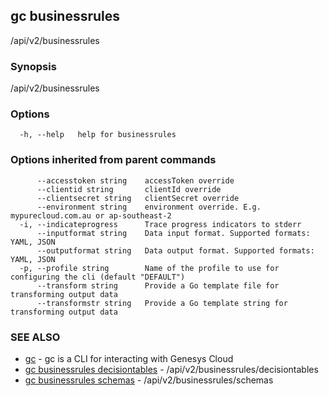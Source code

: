 ## gc businessrules

/api/v2/businessrules

### Synopsis

/api/v2/businessrules

### Options

```
  -h, --help   help for businessrules
```

### Options inherited from parent commands

```
      --accesstoken string    accessToken override
      --clientid string       clientId override
      --clientsecret string   clientSecret override
      --environment string    environment override. E.g. mypurecloud.com.au or ap-southeast-2
  -i, --indicateprogress      Trace progress indicators to stderr
      --inputformat string    Data input format. Supported formats: YAML, JSON
      --outputformat string   Data output format. Supported formats: YAML, JSON
  -p, --profile string        Name of the profile to use for configuring the cli (default "DEFAULT")
      --transform string      Provide a Go template file for transforming output data
      --transformstr string   Provide a Go template string for transforming output data
```

### SEE ALSO

* [gc](gc.html)	 - gc is a CLI for interacting with Genesys Cloud
* [gc businessrules decisiontables](gc_businessrules_decisiontables.html)	 - /api/v2/businessrules/decisiontables
* [gc businessrules schemas](gc_businessrules_schemas.html)	 - /api/v2/businessrules/schemas


